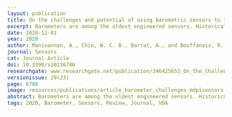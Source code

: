 ```yaml
---
layout: publication
title: On the challenges and potential of using barometric sensors to track human activity
excerpt: Barometers are among the oldest engineered sensors. Historically, they have been primarily used either as environmental sensors to measure the atmospheric pressure for weather forecasts or as altimeters for aircrafts. With the advent of microelectromechanical system (MEMS)-based barometers and their systematic embedding in smartphones and wearable devices, a vast breadth of new applications for the use of barometers has emerged.
date: 2020-11-01
year: 2020
author: Manivannan, A., Chin, W. C. B., Barrat, A., and Bouffanais, R.
journal: Sensors
cat: Journal Article
doi: 10.3390/s20236786
researchgate: www.researchgate.net/publication/346425653_On_the_Challenges_and_Potential_of_Using_Barometric_Sensors_to_Track_Human_Activity
versionissue: 20(23)
page: 6786
image: resources/publications/article_barometer_challenges_mdpisensors.png
abstract: Barometers are among the oldest engineered sensors. Historically, they have been primarily used either as environmental sensors to measure the atmospheric pressure for weather forecasts or as altimeters for aircrafts. With the advent of microelectromechanical system (MEMS)-based barometers and their systematic embedding in smartphones and wearable devices, a vast breadth of new applications for the use of barometers has emerged. For instance, it is now possible to use barometers in conjunction with other sensors to track and identify a wide range of human activity classes. However, the effectiveness of barometers in the growing field of human activity recognition critically hinges on our understanding of the numerous factors affecting the atmospheric pressure, as well as on the properties of the sensor itself—sensitivity, accuracy, variability, etc. This review article thoroughly details all these factors and presents a comprehensive report of the numerous studies dealing with one or more of these factors in the particular framework of human activity tracking and recognition. In addition, we specifically collected some experimental data to illustrate the effects of these factors, which we observed to be in good agreement with the findings in the literature. We conclude this review with some suggestions on some possible future uses of barometric sensors for the specific purpose of tracking human activities. 
tags: 2020, Barometer, Sensors, Review, Journal, VDA
---
```


